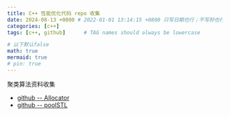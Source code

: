 ```yaml
---
title: C++ 性能优化代码 repo 收集
date: 2024-08-13 +0800 # 2022-01-01 13:14:15 +0800 只写日期也行；不写秒也行；这样也行 2022-03-09T00:55:42+08:00
categories: [c++]
tags: [c++, github]      # TAG names should always be lowercase

# 以下默认false
math: true
mermaid: true
# pin: true
---
```


聚类算法资料收集

- [github -- Allocator](https://github.com/moya-lang/Allocator)
- [github -- poolSTL](https://github.com/alugowski/poolSTL)

